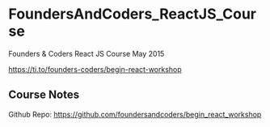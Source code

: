 # FoundersAndCoders_ReactJS_Course
Founders &amp; Coders React JS Course May 2015

https://ti.to/founders-coders/begin-react-workshop

## Course Notes

Github Repo: https://github.com/foundersandcoders/begin_react_workshop

